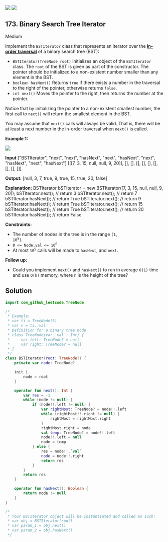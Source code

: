 [![](https://img.shields.io/github/stars/javadev/LeetCode-in-Kotlin?label=Stars&style=flat-square)](https://github.com/javadev/LeetCode-in-Kotlin)
[![](https://img.shields.io/github/forks/javadev/LeetCode-in-Kotlin?label=Fork%20me%20on%20GitHub%20&style=flat-square)](https://github.com/javadev/LeetCode-in-Kotlin/fork)

## 173\. Binary Search Tree Iterator

Medium

Implement the `BSTIterator` class that represents an iterator over the **[in-order traversal](https://en.wikipedia.org/wiki/Tree_traversal#In-order_(LNR))** of a binary search tree (BST):

*   `BSTIterator(TreeNode root)` Initializes an object of the `BSTIterator` class. The `root` of the BST is given as part of the constructor. The pointer should be initialized to a non-existent number smaller than any element in the BST.
*   `boolean hasNext()` Returns `true` if there exists a number in the traversal to the right of the pointer, otherwise returns `false`.
*   `int next()` Moves the pointer to the right, then returns the number at the pointer.

Notice that by initializing the pointer to a non-existent smallest number, the first call to `next()` will return the smallest element in the BST.

You may assume that `next()` calls will always be valid. That is, there will be at least a next number in the in-order traversal when `next()` is called.

**Example 1:**

![](https://assets.leetcode.com/uploads/2018/12/25/bst-tree.png)

**Input** ["BSTIterator", "next", "next", "hasNext", "next", "hasNext", "next", "hasNext", "next", "hasNext"] [[[7, 3, 15, null, null, 9, 20]], [], [], [], [], [], [], [], [], []]

**Output:** [null, 3, 7, true, 9, true, 15, true, 20, false]

**Explanation:** BSTIterator bSTIterator = new BSTIterator([7, 3, 15, null, null, 9, 20]); bSTIterator.next(); // return 3 bSTIterator.next(); // return 7 bSTIterator.hasNext(); // return True bSTIterator.next(); // return 9 bSTIterator.hasNext(); // return True bSTIterator.next(); // return 15 bSTIterator.hasNext(); // return True bSTIterator.next(); // return 20 bSTIterator.hasNext(); // return False

**Constraints:**

*   The number of nodes in the tree is in the range <code>[1, 10<sup>5</sup>]</code>.
*   <code>0 <= Node.val <= 10<sup>6</sup></code>
*   At most <code>10<sup>5</sup></code> calls will be made to `hasNext`, and `next`.

**Follow up:**

*   Could you implement `next()` and `hasNext()` to run in average `O(1)` time and use `O(h)` memory, where `h` is the height of the tree?

## Solution

```kotlin
import com_github_leetcode.TreeNode

/*
 * Example:
 * var ti = TreeNode(5)
 * var v = ti.`val`
 * Definition for a binary tree node.
 * class TreeNode(var `val`: Int) {
 *     var left: TreeNode? = null
 *     var right: TreeNode? = null
 * }
 */
class BSTIterator(root: TreeNode?) {
    private var node: TreeNode?

    init {
        node = root
    }

    operator fun next(): Int {
        var res = -1
        while (node != null) {
            if (node!!.left != null) {
                var rightMost: TreeNode? = node!!.left
                while (rightMost!!.right != null) {
                    rightMost = rightMost.right
                }
                rightMost.right = node
                val temp: TreeNode? = node!!.left
                node!!.left = null
                node = temp
            } else {
                res = node!!.`val`
                node = node!!.right
                return res
            }
        }
        return res
    }

    operator fun hasNext(): Boolean {
        return node != null
    }
}

/*
 * Your BSTIterator object will be instantiated and called as such:
 * var obj = BSTIterator(root)
 * var param_1 = obj.next()
 * var param_2 = obj.hasNext()
 */
```